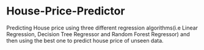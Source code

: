 # House-Price-Predictor
Predicting House price using three different regression algorithms(i.e Linear Regression, Decision Tree Regressor and Random Forest Regressor) and then using the best one to predict house price of unseen data.
